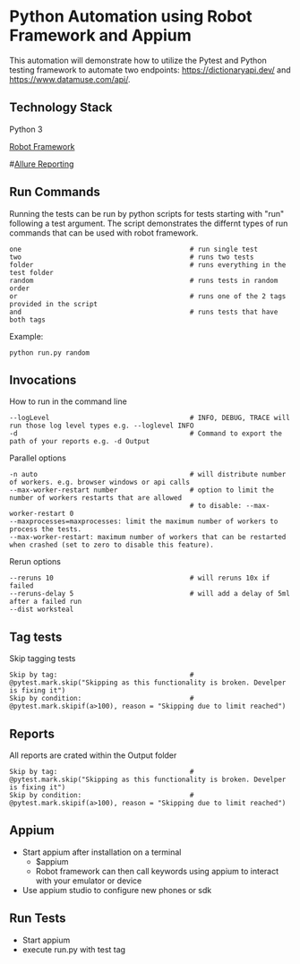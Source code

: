 # Python Automation using Robot Framework and Appium

This automation will demonstrate how to utilize the Pytest and Python testing framework to automate two endpoints: https://dictionaryapi.dev/ and https://www.datamuse.com/api/.

## Technology Stack

Python 3

[Robot Framework](https://robotframework.org/)

#[Allure Reporting](http://allure.qatools.ru/)


## Run Commands
Running the tests can be run by python scripts for tests starting with "run" following a test argument. The script demonstrates the differnt types of run commands that can be used with robot framework.

```run
one                                          # run single test
two                                          # runs two tests
folder                                       # runs everything in the test folder
random                                       # runs tests in random order
or                                           # runs one of the 2 tags provided in the script
and                                          # runs tests that have both tags
```

Example:
```run
python run.py random
```

## Invocations
How to run in the command line
```run
--logLevel                                   # INFO, DEBUG, TRACE will run those log level types e.g. --loglevel INFO
-d                                           # Command to export the path of your reports e.g. -d Output
```

Parallel options
```run
-n auto                                      # will distribute number of workers. e.g. browser windows or api calls
--max-worker-restart number                  # option to limit the number of workers restarts that are allowed
                                             # to disable: --max-worker-restart 0
--maxprocesses=maxprocesses: limit the maximum number of workers to process the tests.
--max-worker-restart: maximum number of workers that can be restarted when crashed (set to zero to disable this feature).
```
Rerun options
```run
--reruns 10                                  # will reruns 10x if failed 
--reruns-delay 5                             # will add a delay of 5ml after a failed run
--dist worksteal
```
## Tag tests
Skip tagging tests
```run
Skip by tag:                                 # @pytest.mark.skip("Skipping as this functionality is broken. Develper is fixing it")
Skip by condition:                           # @pytest.mark.skipif(a>100), reason = "Skipping due to limit reached")    
```

## Reports
All reports are crated within the Output folder
```run
Skip by tag:                                 # @pytest.mark.skip("Skipping as this functionality is broken. Develper is fixing it")
Skip by condition:                           # @pytest.mark.skipif(a>100), reason = "Skipping due to limit reached")    
```

## Appium
- Start appium after installation on a terminal
  - $appium
  - Robot framework can then call keywords using appium to interact with your emulator or device
- Use appium studio to configure new phones or sdk


## Run Tests ##
- Start appium
- execute run.py with test tag